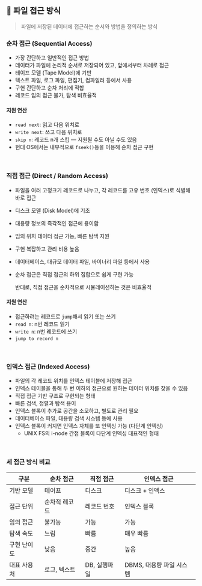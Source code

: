 ## 📖 파일 접근 방식

> 파일에 저장된 데이터에 접근하는 순서와 방법을 정의하는 방식
> 

### 순차 접근 (Sequential Access)

- 가장 간단하고 일반적인 접근 방법
- 데이터가 파일에 논리적 순서로 저장되어 있고, 앞에서부터 차례로 접근
- 테이프 모델 (Tape Model)에 기반
- 텍스트 파일, 로그 파일, 편집기, 컴파일러 등에서 사용
- 구현 간단하고 순차 처리에 적합
- 레코드 임의 접근 불가, 탐색 비효율적

#### 지원 연산

- `read next`: 읽고 다음 위치로
- `write next`: 쓰고 다음 위치로
- `skip n`: 레코드 n개 스킵 — 지원될 수도 아닐 수도 있음
- 현대 OS에서는 내부적으로 `fseek()`등을 이용해 순차 접근 구현

<br>

### 직접 접근 (Direct / Random Access)

- 파일을 여러 고정크기 레코드로 나누고, 각 레코드를 고유 번호 (인덱스)로 식별해 바로 접근
- 디스크 모델 (Disk Model)에 기초
- 대용량 정보의 즉각적인 접근에 용이함
- 임의 위치 데이터 접근 가능, 빠른 탐색 지원
- 구현 복잡하고 관리 비용 높음
- 데이터베이스, 대규모 데이터 파일, 바이너리 파일 등에서 사용
- 순차 접근은 직접 접근의 하위 집합으로 쉽게 구현 가능
    
    반대로, 직접 접근을 순차적으로 시뮬레이션하는 것은 비효율적
    

#### 지원 연산

- 접근하려는 레코드로 `jump`해서 읽기 또는 쓰기
- `read n`: n번 레코드 읽기
- `write n`: n번 레코드에 쓰기
- `jump to record n`

<br>

### 인덱스 접근 (Indexed Access)

- 파일의 각 레코드 위치를 인덱스 테이블에 저장해 접근
- 인덱스 테이블을 통해 두 번 이하의 접근으로 원하는 데이터 위치를 찾을 수 있음
- 직접 접근 기반 구조로 구현되는 형태
- 빠른 검색, 정렬과 탐색 용이
- 인덱스 블록이 추가로 공간을 소모하고, 별도로 관리 필요
- 데이터베이스 파일, 대용량 검색 시스템 등에 사용
- 인덱스 블록이 커지면 인덱스 자체를 또 인덱싱 가능 (다단계 인덱싱)
    - UNIX FS의 i-node 간접 블록이 다단계 인덱싱 대표적인 형태

<br>

### 세 접근 방식 비교

| 구분 | 순차 접근 | 직접 접근 | 인덱스 접근 |
| --- | --- | --- | --- |
| 기반 모델 | 테이프 | 디스크 | 디스크 + 인덱스 |
| 접근 단위 | 순차적 레코드 | 레코드 번호 | 인덱스 블록 |
| 임의 접근 | 불가능 | 가능 | 가능 |
| 탐색 속도 | 느림 | 빠름 | 매우 빠름 |
| 구현 난이도 | 낮음 | 중간 | 높음 |
| 대표 사용처 | 로그, 텍스트 | DB, 실행파일 | DBMS, 대용량 파일 시스템 |